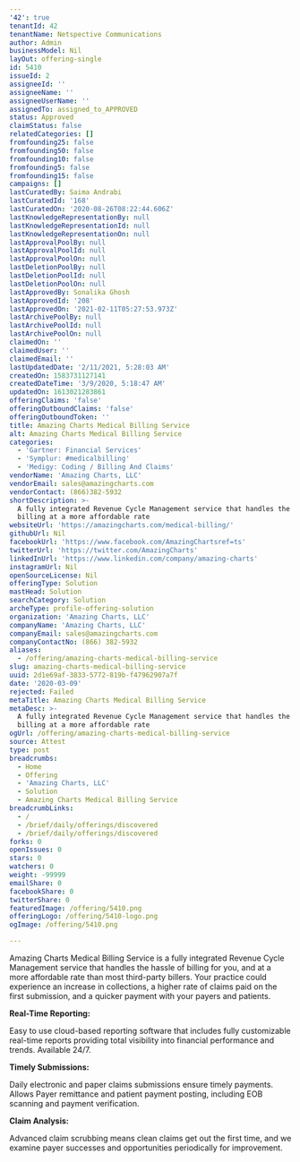 ```yaml
---
'42': true
tenantId: 42
tenantName: Netspective Communications
author: Admin
businessModel: Nil
layOut: offering-single
id: 5410
issueId: 2
assigneeId: ''
assigneeName: ''
assigneeUserName: ''
assignedTo: assigned_to_APPROVED
status: Approved
claimStatus: false
relatedCategories: []
fromfounding25: false
fromfounding50: false
fromfounding10: false
fromfounding5: false
fromfounding15: false
campaigns: []
lastCuratedBy: Saima Andrabi
lastCuratedId: '168'
lastCuratedOn: '2020-08-26T08:22:44.606Z'
lastKnowledgeRepresentationBy: null
lastKnowledgeRepresentationId: null
lastKnowledgeRepresentationOn: null
lastApprovalPoolBy: null
lastApprovalPoolId: null
lastApprovalPoolOn: null
lastDeletionPoolBy: null
lastDeletionPoolId: null
lastDeletionPoolOn: null
lastApprovedBy: Sonalika Ghosh
lastApprovedId: '208'
lastApprovedOn: '2021-02-11T05:27:53.973Z'
lastArchivePoolBy: null
lastArchivePoolId: null
lastArchivePoolOn: null
claimedOn: ''
claimedUser: ''
claimedEmail: ''
lastUpdatedDate: '2/11/2021, 5:28:03 AM'
createdOn: 1583731127141
createdDateTime: '3/9/2020, 5:18:47 AM'
updatedOn: 1613021283861
offeringClaims: 'false'
offeringOutboundClaims: 'false'
offeringOutboundToken: ''
title: Amazing Charts Medical Billing Service
alt: Amazing Charts Medical Billing Service
categories:
  - 'Gartner: Financial Services'
  - 'Symplur: #medicalbilling'
  - 'Medigy: Coding / Billing And Claims'
vendorName: 'Amazing Charts, LLC'
vendorEmail: sales@amazingcharts.com
vendorContact: (866)382-5932
shortDescription: >-
  A fully integrated Revenue Cycle Management service that handles the hassle of
  billing at a more affordable rate
websiteUrl: 'https://amazingcharts.com/medical-billing/'
githubUrl: Nil
facebookUrl: 'https://www.facebook.com/AmazingChartsref=ts'
twitterUrl: 'https://twitter.com/AmazingCharts'
linkedInUrl: 'https://www.linkedin.com/company/amazing-charts'
instagramUrl: Nil
openSourceLicense: Nil
offeringType: Solution
mastHead: Solution
searchCategory: Solution
archeType: profile-offering-solution
organization: 'Amazing Charts, LLC'
companyName: 'Amazing Charts, LLC'
companyEmail: sales@amazingcharts.com
companyContactNo: (866) 382-5932
aliases:
  - /offering/amazing-charts-medical-billing-service
slug: amazing-charts-medical-billing-service
uuid: 2d1e69af-3833-5772-819b-f47962907a7f
date: '2020-03-09'
rejected: Failed
metaTitle: Amazing Charts Medical Billing Service
metaDesc: >-
  A fully integrated Revenue Cycle Management service that handles the hassle of
  billing at a more affordable rate
ogUrl: /offering/amazing-charts-medical-billing-service
source: Attest
type: post
breadcrumbs:
  - Home
  - Offering
  - 'Amazing Charts, LLC'
  - Solution
  - Amazing Charts Medical Billing Service
breadcrumbLinks:
  - /
  - /brief/daily/offerings/discovered
  - /brief/daily/offerings/discovered
forks: 0
openIssues: 0
stars: 0
watchers: 0
weight: -99999
emailShare: 0
facebookShare: 0
twitterShare: 0
featuredImage: /offering/5410.png
offeringLogo: /offering/5410-logo.png
ogImage: /offering/5410.png

---
```

Amazing Charts Medical Billing Service is a fully integrated Revenue Cycle Management service that handles the hassle of billing for you, and at a more affordable rate than most third-party billers. Your practice could experience an increase in collections, a higher rate of claims paid on the first submission, and a quicker payment with your payers and patients.

**Real-Time Reporting:**

Easy to use cloud-based reporting software that includes fully customizable real-time reports providing total visibility into financial performance and trends. Available 24/7.

**Timely Submissions:**

Daily electronic and paper claims submissions ensure timely payments. Allows Payer remittance and patient payment posting, including EOB scanning and payment verification.

**Claim Analysis:**

Advanced claim scrubbing means clean claims get out the first time, and we examine payer successes and opportunities periodically for improvement.